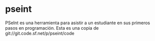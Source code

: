 # pseint
PSeInt es una herramienta para asistir a un estudiante en sus primeros pasos en programación. Esta es una copia de git://git.code.sf.net/p/pseint/code
